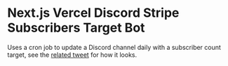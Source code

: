 # Next.js Vercel Discord Stripe Subscribers Target Bot

Uses a cron job to update a Discord channel daily with a subscriber count target, see the [related tweet](https://x.com/PascalPixel/status/1745501003678351494?s=20) for how it looks.
